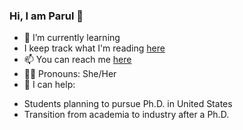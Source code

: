 ### Hi, I am Parul 👋


- 🌱 I’m currently learning 
- I keep track what I'm reading [here](https://www.goodreads.com/user/show/21700166-parul)
- 📫 You can reach me [here](parul.pandey85@gmail.com)
- :woman_technologist: Pronouns: She/Her
- :fist_right: I can help:
* Students planning to pursue Ph.D. in United States
* Transition from academia to industry after a Ph.D.


